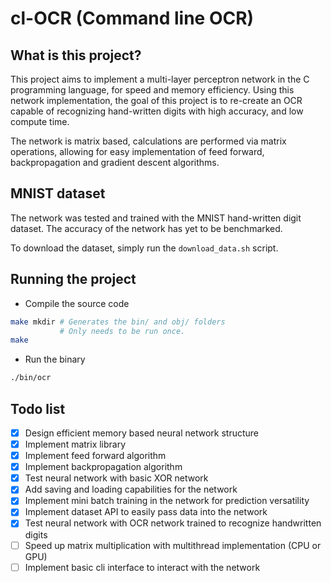 # cl-OCR (Command line OCR)

## What is this project?

This project aims to implement a multi-layer perceptron network in the C programming language, for speed and memory efficiency. Using this network implementation, the goal of this project is to re-create an OCR capable of recognizing hand-written digits with high accuracy, and low compute time.

The network is matrix based, calculations are performed via matrix operations, allowing for easy implementation of feed forward, backpropagation and gradient descent algorithms.

## MNIST dataset

The network was tested and trained with the MNIST hand-written digit dataset. The accuracy of the network has yet to be benchmarked.

To download the dataset, simply run the `download_data.sh` script.

## Running the project

* Compile the source code
```bash
make mkdir # Generates the bin/ and obj/ folders
           # Only needs to be run once.
make
```

* Run the binary
```bash
./bin/ocr
```

## Todo list

* [x] Design efficient memory based neural network structure
* [x] Implement matrix library
* [x] Implement feed forward algorithm
* [x] Implement backpropagation algorithm
* [x] Test neural network with basic XOR network
* [x] Add saving and loading capabilities for the network
* [x] Implement mini batch training in the network for prediction versatility
* [X] Implement dataset API to easily pass data into the network
* [x] Test neural network with OCR network trained to recognize handwritten digits
* [ ] Speed up matrix multiplication with multithread implementation (CPU or GPU)
* [ ] Implement basic cli interface to interact with the network